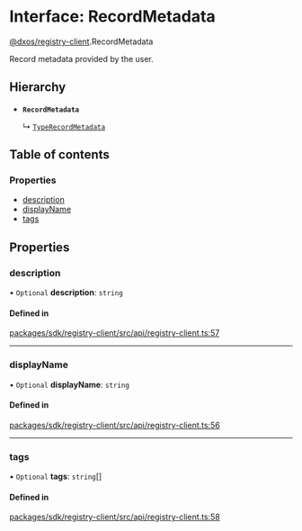 # Interface: RecordMetadata

[@dxos/registry-client](../modules/dxos_registry_client.md).RecordMetadata

Record metadata provided by the user.

## Hierarchy

- **`RecordMetadata`**

  ↳ [`TypeRecordMetadata`](dxos_registry_client.TypeRecordMetadata.md)

## Table of contents

### Properties

- [description](dxos_registry_client.RecordMetadata.md#description)
- [displayName](dxos_registry_client.RecordMetadata.md#displayname)
- [tags](dxos_registry_client.RecordMetadata.md#tags)

## Properties

### description

• `Optional` **description**: `string`

#### Defined in

[packages/sdk/registry-client/src/api/registry-client.ts:57](https://github.com/dxos/dxos/blob/32ae9b579/packages/sdk/registry-client/src/api/registry-client.ts#L57)

___

### displayName

• `Optional` **displayName**: `string`

#### Defined in

[packages/sdk/registry-client/src/api/registry-client.ts:56](https://github.com/dxos/dxos/blob/32ae9b579/packages/sdk/registry-client/src/api/registry-client.ts#L56)

___

### tags

• `Optional` **tags**: `string`[]

#### Defined in

[packages/sdk/registry-client/src/api/registry-client.ts:58](https://github.com/dxos/dxos/blob/32ae9b579/packages/sdk/registry-client/src/api/registry-client.ts#L58)
